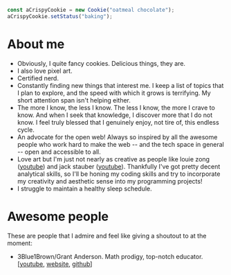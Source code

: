```ts
const aCrispyCookie = new Cookie("oatmeal chocolate");
aCrispyCookie.setStatus("baking");
```

# About me

- Obviously, I quite fancy cookies. Delicious things, they are.
- I also love pixel art.
- Certified nerd.
- Constantly finding new things that interest me. I keep a list of topics that I plan to explore, and the speed with which it grows is terrifying. My short attention span isn't helping either.
- The more I know, the less I know. The less I know, the more I crave to know. And when I seek that knowledge, I discover more that I do not know. I feel truly blessed that I genuinely enjoy, not tire of, this endless cycle.
- An advocate for the open web! Always so inspired by all the awesome people who work hard to make the web -- and the tech space in general -- open and accessible to all.
- Love art but I'm just not nearly as creative as people like louie zong ([youtube](https://www.youtube.com/everydaylouie)) and jack stauber ([youtube](https://www.youtube.com/jackstauber)). Thankfully I've got pretty decent analytical skills, so I'll be honing my coding skills and try to incorporate my creativity and aesthetic sense into my programming projects!
- I struggle to maintain a healthy sleep schedule. 

# Awesome people

These are people that I admire and feel like giving a shoutout to at the moment:

- 3Blue1Brown/Grant Anderson. Math prodigy, top-notch educator. [[youtube](https://www.youtube.com/channel/UCYO_jab_esuFRV4b17AJtAw), [website](https://www.3blue1brown.com/), [github](https://github.com/3b1b)]